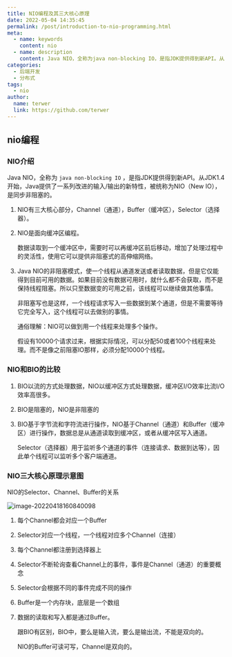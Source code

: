 ```yaml
---
title: NIO编程及其三大核心原理
date: 2022-05-04 14:35:45
permalink: /post/introduction-to-nio-programming.html
meta:
  - name: keywords
    content: nio
  - name: description
    content: Java NIO，全称为java non-blocking IO，是指JDK提供得到新API。从JDK1.4开始，Java提供了一系列改进的输入/输出的新特性，被统称为NIO（New IO），是同步非阻塞的。
categories:
  - 后端开发
  - 分布式
tags:
  - nio
author: 
  name: terwer
  link: https://github.com/terwer
---
```


## nio编程

### NIO介绍

Java NIO，全称为 `java non-blocking IO` ，是指JDK提供得到新API。从JDK1.4开始，Java提供了一系列改进的输入/输出的新特性，被统称为NIO（New IO），是同步非阻塞的。

1. NIO有三大核心部分，Channel（通道），Buffer（缓冲区），Selector（选择器）。

2. NIO是面向缓冲区编程。

   数据读取到一个缓冲区中，需要时可以再缓冲区前后移动，增加了处理过程中的灵活性，使用它可以提供非阻塞式的高伸缩网络。

3. Java NIO的非阻塞模式，使一个线程从通道发送或者读取数据，但是它仅能得到目前可用的数据。如果目前没有数据可用时，就什么都不会获取，而不是保持线程阻塞。所以只至数据变的可用之前，该线程可以继续做其他事情。

   非阻塞写也是这样，一个线程请求写入一些数据到某个通道，但是不需要等待它完全写入，这个线程可以去做别的事情。

   通俗理解：NIO可以做到用一个线程来处理多个操作。

   假设有10000个请求过来，根据实际情况，可以分配50或者100个线程来处理。而不是像之前阻塞IO那样，必须分配10000个线程。

### NIO和BIO的比较

1. BIO以流的方式处理数据，NIO以缓冲区方式处理数据，缓冲区I/O效率比流I/O效率高很多。

2. BIO是阻塞的，NIO是非阻塞的

3. BIO基于字节流和字符流进行操作，NIO基于Channel（通道）和Buffer（缓冲区）进行操作，数据总是从通道读取到缓冲区，或者从缓冲区写入通道。

   Selector（选择器）用于监听多个通道的事件（连接请求、数据到达等），因此单个线程可以监听多个客户端通道。

### NIO三大核心原理示意图

NIO的Selector、Channel、Buffer的关系

![image-20220418160840098](https://cdn.jsdelivr.net/gh/terwer/upload/img/image-20220418160840098.png)

1. 每个Channel都会对应一个Buffer

2. Selector对应一个线程，一个线程对应多个Channel（连接）

3. 每个Channel都注册到选择器上

4. Selector不断轮询查看Channel上的事件，事件是Channel（通道）的重要概念

5. Selector会根据不同的事件完成不同的操作

6. Buffer是一个内存块，底层是一个数组

7. 数据的读取和写入都是通过Buffer。

   跟BIO有区别，BIO中，要么是输入流，要么是输出流，不能是双向的。

   NIO的Buffer可读可写，Channel是双向的。

